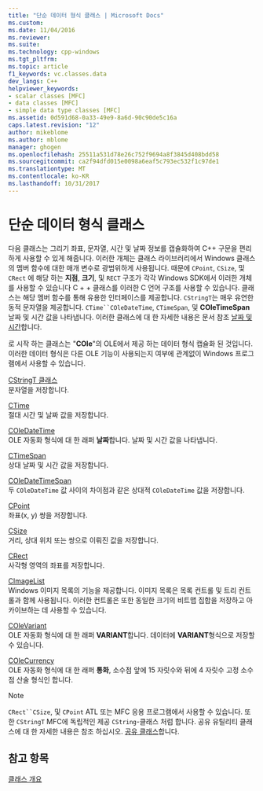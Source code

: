 ```yaml
---
title: "단순 데이터 형식 클래스 | Microsoft Docs"
ms.custom: 
ms.date: 11/04/2016
ms.reviewer: 
ms.suite: 
ms.technology: cpp-windows
ms.tgt_pltfrm: 
ms.topic: article
f1_keywords: vc.classes.data
dev_langs: C++
helpviewer_keywords:
- scalar classes [MFC]
- data classes [MFC]
- simple data type classes [MFC]
ms.assetid: 0d591d68-0a33-49e9-8a6d-90c90de5c16a
caps.latest.revision: "12"
author: mikeblome
ms.author: mblome
manager: ghogen
ms.openlocfilehash: 25511a531d78e26c752f9694a8f3845d408bdd58
ms.sourcegitcommit: ca2f94dfd015e0098a6eaf5c793ec532f1c97de1
ms.translationtype: MT
ms.contentlocale: ko-KR
ms.lasthandoff: 10/31/2017
---
```

# <a name="simple-data-type-classes"></a>단순 데이터 형식 클래스
다음 클래스는 그리기 좌표, 문자열, 시간 및 날짜 정보를 캡슐화하여 C++ 구문을 편리하게 사용할 수 있게 해줍니다. 이러한 개체는 클래스 라이브러리에서 Windows 클래스의 멤버 함수에 대한 매개 변수로 광범위하게 사용됩니다. 때문에 `CPoint`, `CSize`, 및 `CRect` 에 해당 하는 **지점**, **크기**, 및 `RECT` 구조가 각각 Windows SDK에서 이러한 개체를 사용할 수 있습니다 C + + 클래스를 이러한 C 언어 구조를 사용할 수 있습니다. 클래스는 해당 멤버 함수를 통해 유용한 인터페이스를 제공합니다. `CStringT`는 매우 유연한 동적 문자열을 제공합니다. `CTime``COleDateTime`, `CTimeSpan`, 및 **COleTimeSpan** 날짜 및 시간 값을 나타냅니다. 이러한 클래스에 대 한 자세한 내용은 문서 참조 [날짜 및 시간](../atl-mfc-shared/date-and-time.md)합니다.  
  
 로 시작 하는 클래스는 "**COle**"의 OLE에서 제공 하는 데이터 형식 캡슐화 된 것입니다. 이러한 데이터 형식은 다른 OLE 기능이 사용되는지 여부에 관계없이 Windows 프로그램에서 사용할 수 있습니다.  
  
 [CStringT 클래스](../atl-mfc-shared/reference/cstringt-class.md)  
 문자열을 저장합니다.  
  
 [CTime](../atl-mfc-shared/reference/ctime-class.md)  
 절대 시간 및 날짜 값을 저장합니다.  
  
 [COleDateTime](../atl-mfc-shared/reference/coledatetime-class.md)  
 OLE 자동화 형식에 대 한 래퍼 **날짜**합니다. 날짜 및 시간 값을 나타냅니다.  
  
 [CTimeSpan](../atl-mfc-shared/reference/ctimespan-class.md)  
 상대 날짜 및 시간 값을 저장합니다.  
  
 [COleDateTimeSpan](../atl-mfc-shared/reference/coledatetimespan-class.md)  
 두 `COleDateTime` 값 사이의 차이점과 같은 상대적 `COleDateTime` 값을 저장합니다.  
  
 [CPoint](../atl-mfc-shared/reference/cpoint-class.md)  
 좌표(x, y) 쌍을 저장합니다.  
  
 [CSize](../atl-mfc-shared/reference/csize-class.md)  
 거리, 상대 위치 또는 쌍으로 이뤄진 값을 저장합니다.  
  
 [CRect](../atl-mfc-shared/reference/crect-class.md)  
 사각형 영역의 좌표를 저장합니다.  
  
 [CImageList](../mfc/reference/cimagelist-class.md)  
 Windows 이미지 목록의 기능을 제공합니다. 이미지 목록은 목록 컨트롤 및 트리 컨트롤과 함께 사용됩니다. 이러한 컨트롤은 또한 동일한 크기의 비트맵 집합을 저장하고 아카이브하는 데 사용할 수 있습니다.  
  
 [COleVariant](../mfc/reference/colevariant-class.md)  
 OLE 자동화 형식에 대 한 래퍼 **VARIANT**합니다. 데이터에 **VARIANT**형식으로 저장할 수 있습니다.  
  
 [COleCurrency](../mfc/reference/colecurrency-class.md)  
 OLE 자동화 형식에 대 한 래퍼 **통화**, 소수점 앞에 15 자릿수와 뒤에 4 자릿수 고정 소수점 산술 형식인 합니다.  
  
> [!NOTE]
>  `CRect``CSize`, 및 `CPoint` ATL 또는 MFC 응용 프로그램에서 사용할 수 있습니다. 또한 `CStringT` MFC에 독립적인 제공 `CString`-클래스 처럼 합니다. 공유 유틸리티 클래스에 대 한 자세한 내용은 참조 하십시오. [공유 클래스](../atl-mfc-shared/atl-mfc-shared-classes.md)합니다.  
  
## <a name="see-also"></a>참고 항목  
 [클래스 개요](../mfc/class-library-overview.md)

